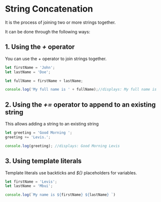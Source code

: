 # String Concatenation

It is the process of joining two or more strings together.

It can be done through the following ways:

## 1. Using the _+_ operator

You can use the _+_ operator to join strings together.

```js
let firstName = 'John';
let lastName = 'Doe';

let fullName = firstName + lastName;

console.log('My full name is ' + fullName);//displays: My full name is JohnDoe
```

## 2. Using the _+=_ operator to append to an existing string

This allows adding a string to an existing string

```js
let greeting = 'Good Morning ';
greeting += 'Levis.';

console.log(greeting); //displays: Good Morning Levis
```

## 3. Using template literals

Template literals use backticks and _${}_ placeholders for variables.

```js
let firstName = 'Levis';
let lastName = 'Mbui';

console.log(`My name is ${firstName} ${lastName} `)
```